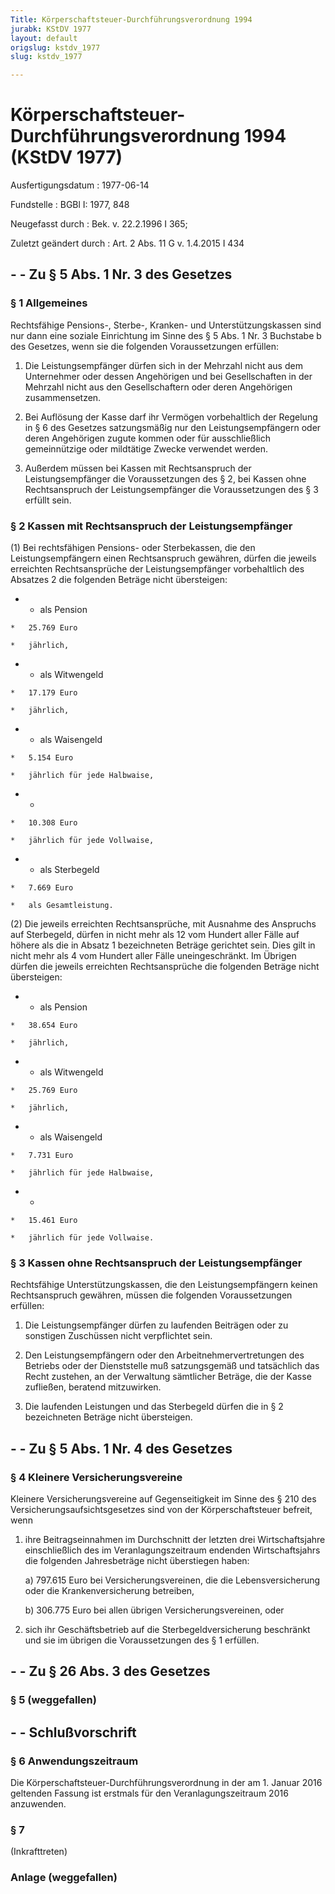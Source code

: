 ```yaml
---
Title: Körperschaftsteuer-Durchführungsverordnung 1994
jurabk: KStDV 1977
layout: default
origslug: kstdv_1977
slug: kstdv_1977

---
```


# Körperschaftsteuer-Durchführungsverordnung 1994 (KStDV 1977)

Ausfertigungsdatum
:   1977-06-14

Fundstelle
:   BGBl I: 1977, 848

Neugefasst durch
:   Bek. v. 22.2.1996 I 365;

Zuletzt geändert durch
:   Art. 2 Abs. 11 G v. 1.4.2015 I 434


## - - Zu § 5 Abs. 1 Nr. 3 des Gesetzes



### § 1 Allgemeines

Rechtsfähige Pensions-, Sterbe-, Kranken- und Unterstützungskassen
sind nur dann eine soziale Einrichtung im Sinne des § 5 Abs. 1 Nr. 3
Buchstabe b des Gesetzes, wenn sie die folgenden Voraussetzungen
erfüllen:

1.  Die Leistungsempfänger dürfen sich in der Mehrzahl nicht aus dem
    Unternehmer oder dessen Angehörigen und bei Gesellschaften in der
    Mehrzahl nicht aus den Gesellschaftern oder deren Angehörigen
    zusammensetzen.


2.  Bei Auflösung der Kasse darf ihr Vermögen vorbehaltlich der Regelung
    in § 6 des Gesetzes satzungsmäßig nur den Leistungsempfängern oder
    deren Angehörigen zugute kommen oder für ausschließlich gemeinnützige
    oder mildtätige Zwecke verwendet werden.


3.  Außerdem müssen bei Kassen mit Rechtsanspruch der Leistungsempfänger
    die Voraussetzungen des § 2, bei Kassen ohne Rechtsanspruch der
    Leistungsempfänger die Voraussetzungen des § 3 erfüllt sein.





### § 2 Kassen mit Rechtsanspruch der Leistungsempfänger

(1) Bei rechtsfähigen Pensions- oder Sterbekassen, die den
Leistungsempfängern einen Rechtsanspruch gewähren, dürfen die jeweils
erreichten Rechtsansprüche der Leistungsempfänger vorbehaltlich des
Absatzes 2 die folgenden Beträge nicht übersteigen:

*    *   als Pension

    *   25.769 Euro

    *   jährlich,


*    *   als Witwengeld

    *   17.179 Euro

    *   jährlich,


*    *   als Waisengeld

    *   5.154 Euro

    *   jährlich für jede Halbwaise,


*    *
    *   10.308 Euro

    *   jährlich für jede Vollwaise,


*    *   als Sterbegeld

    *   7.669 Euro

    *   als Gesamtleistung.




(2) Die jeweils erreichten Rechtsansprüche, mit Ausnahme des Anspruchs
auf Sterbegeld, dürfen in nicht mehr als 12 vom Hundert aller Fälle
auf höhere als die in Absatz 1 bezeichneten Beträge gerichtet sein.
Dies gilt in nicht mehr als 4 vom Hundert aller Fälle uneingeschränkt.
Im Übrigen dürfen die jeweils erreichten Rechtsansprüche die folgenden
Beträge nicht übersteigen:

*    *   als Pension

    *   38.654 Euro

    *   jährlich,


*    *   als Witwengeld

    *   25.769 Euro

    *   jährlich,


*    *   als Waisengeld

    *   7.731 Euro

    *   jährlich für jede Halbwaise,


*    *
    *   15.461 Euro

    *   jährlich für jede Vollwaise.





### § 3 Kassen ohne Rechtsanspruch der Leistungsempfänger

Rechtsfähige Unterstützungskassen, die den Leistungsempfängern keinen
Rechtsanspruch gewähren, müssen die folgenden Voraussetzungen
erfüllen:

1.  Die Leistungsempfänger dürfen zu laufenden Beiträgen oder zu sonstigen
    Zuschüssen nicht verpflichtet sein.


2.  Den Leistungsempfängern oder den Arbeitnehmervertretungen des Betriebs
    oder der Dienststelle muß satzungsgemäß und tatsächlich das Recht
    zustehen, an der Verwaltung sämtlicher Beträge, die der Kasse
    zufließen, beratend mitzuwirken.


3.  Die laufenden Leistungen und das Sterbegeld dürfen die in § 2
    bezeichneten Beträge nicht übersteigen.





## - - Zu § 5 Abs. 1 Nr. 4 des Gesetzes



### § 4 Kleinere Versicherungsvereine

Kleinere Versicherungsvereine auf Gegenseitigkeit im Sinne des § 210
des Versicherungsaufsichtsgesetzes sind von der Körperschaftsteuer
befreit, wenn

1.  ihre Beitragseinnahmen im Durchschnitt der letzten drei
    Wirtschaftsjahre einschließlich des im Veranlagungszeitraum endenden
    Wirtschaftsjahrs die folgenden Jahresbeträge nicht überstiegen haben:

    a)  797.615 Euro bei Versicherungsvereinen, die die Lebensversicherung
        oder die Krankenversicherung betreiben,


    b)  306.775 Euro bei allen übrigen Versicherungsvereinen, oder





2.  sich ihr Geschäftsbetrieb auf die Sterbegeldversicherung beschränkt
    und sie im übrigen die Voraussetzungen des § 1 erfüllen.





## - - Zu § 26 Abs. 3 des Gesetzes



### § 5 (weggefallen)



## - - Schlußvorschrift



### § 6 Anwendungszeitraum

Die Körperschaftsteuer-Durchführungsverordnung in der am 1. Januar
2016 geltenden Fassung ist erstmals für den Veranlagungszeitraum 2016
anzuwenden.


### § 7

(Inkrafttreten)


### Anlage (weggefallen)


